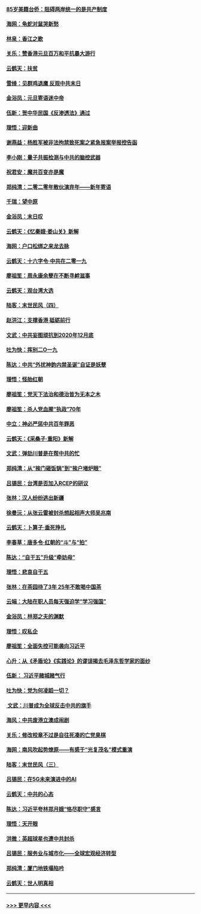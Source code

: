 #### [85岁美籍台侨：阻碍两岸统一的是共产制度](../pages/nsc993/n11765043.md?t=01032011) 
#### [海网：龟蛇对鼠哭新愁](../pages/nsc993/n11764895.md?t=01032011) 
#### [林泉：香江之歌](../pages/nsc993/n11764415.md?t=01032011) 
#### [关乐：赞香港元旦百万和平抗暴大游行](../pages/nsc993/n11764382.md?t=01032011) 
#### [云鹤天：扶贫](../pages/nsc993/n11764245.md?t=01032011) 
#### [雪绮：见群鸡退鹰  反观中共末日](../pages/nsc993/n11762112.md?t=01032011) 
#### [金浴凤：元旦寄语迷中帝](../pages/nsc993/n11761788.md?t=01032011) 
#### [伍新：贺中华民国《反渗透法》通过](../pages/nsc993/n11761994.md?t=01032011) 
#### [理悟：迎新曲](../pages/nsc993/n11761152.md?t=01032011) 
#### [谢燕益：杨胜军被非法拘禁致死案之紧急报案举报控告函](../pages/nsc993/n11756134.md?t=01032011) 
#### [李小刚：量子共振检测与中共的脑控武器](../pages/nsc993/n11754518.md?t=01032011) 
#### [祝君安：魔共百变亦是魔](../pages/nsc993/n11754469.md?t=01032011) 
#### [郑纯清：二零二零年散伙演弃年——新年寄语](../pages/nsc993/n11754195.md?t=01032011) 
#### [千瑞：望中原](../pages/nsc993/n11754159.md?t=01032011) 
#### [金浴凤：末日叹](../pages/nsc993/n11752359.md?t=01032011) 
#### [云鹤天：《忆秦娥‧娄山关》新解](../pages/nsc993/n11752348.md?t=01032011) 
#### [海网：户口松绑之来龙去脉](../pages/nsc993/n11752328.md?t=01032011) 
#### [云鹤天：十六字令‧中共在二零一九](../pages/nsc993/n11752305.md?t=01032011) 
#### [廖祖笙：周永康余孽在不断寻衅滋事](../pages/nsc993/n11751013.md?t=01032011) 
#### [云鹤天：观台湾大选](../pages/nsc993/n11751007.md?t=01032011) 
#### [陆客：末世民风（四）](../pages/nsc993/n11749203.md?t=01032011) 
#### [赵洪江：支撑香港 砥砺前行](../pages/nsc993/n11748482.md?t=01032011) 
#### [文武：中共妄图顽抗到2020年12月底](../pages/nsc993/n11748446.md?t=01032011) 
#### [吐为快：挥别二O一九](../pages/nsc993/n11748411.md?t=01032011) 
#### [陈达：中共“外扰神韵内禁圣诞”自证是妖孽](../pages/nsc993/n11748226.md?t=01032011) 
#### [理悟：怪胎红朝](../pages/nsc993/n11748206.md?t=01032011) 
#### [廖祖笙：党天下法治和德治皆为无本之木](../pages/nsc993/n11748135.md?t=01032011) 
#### [廖祖笙：杀人党血腥“执政”70年](../pages/nsc993/n11745144.md?t=01032011) 
#### [中立：神必严惩中共百年罪恶](../pages/nsc993/n11744970.md?t=01032011) 
#### [云鹤天：《采桑子‧重阳》新解](../pages/nsc993/n11744948.md?t=01032011) 
#### [文武：弹劾川普是在帮中共的忙](../pages/nsc993/n11744758.md?t=01032011) 
#### [郑纯清：从“挨门砸饭锅”到“挨户堵炉眼”](../pages/nsc993/n11744745.md?t=01032011) 
#### [吕锡民：台湾是否加入RCEP的研议](../pages/nsc993/n11744701.md?t=01032011) 
#### [张林：汉人纷纷逃出新疆](../pages/nsc993/n11743530.md?t=01032011) 
#### [徐曼沅：从张云雷被封杀想起相声大师吴兆南](../pages/nsc993/n11741816.md?t=01032011) 
#### [云鹤天：卜算子‧垂死挣扎](../pages/nsc993/n11739956.md?t=01032011) 
#### [李春草：唐多令‧红朝的“斗”与“拍”](../pages/nsc993/n11739830.md?t=01032011) 
#### [陈达：“自干五”升级“牵妨母”](../pages/nsc993/n11739724.md?t=01032011) 
#### [理悟：悲哀自干五](../pages/nsc993/n11739547.md?t=01032011) 
#### [张林：在茶园待了3年 25年不敢喝中国茶](../pages/nsc993/n11739240.md?t=01032011) 
#### [云端：大陆在职人员每天强迫学“学习强国”](../pages/nsc993/n11738735.md?t=01032011) 
#### [金浴凤：林郑之夫的渊默](../pages/nsc993/n11737735.md?t=01032011) 
#### [理悟：叹私企](../pages/nsc993/n11737715.md?t=01032011) 
#### [廖祖笙：全面失控可能袭向习近平](../pages/nsc993/n11737704.md?t=01032011) 
#### [心升：从《矛盾论》《实践论》的谬误揭去毛泽东哲学家的面纱](../pages/nsc993/n11736962.md?t=01032011) 
#### [伍新： 习近平赌城赌气行](../pages/nsc993/n11736929.md?t=01032011) 
#### [吐为快：党为何凌蹈一切？](../pages/nsc993/n11736915.md?t=01032011) 
#### [ 文武：川普成为全球反击中共的旗手](../pages/nsc993/n11736882.md?t=01032011) 
#### [海风：中共废港立澳成闹剧](../pages/nsc993/n11735857.md?t=01032011) 
#### [关乐：修改校章不过是自往死凑的亡党臭棋](../pages/nsc993/n11735097.md?t=01032011) 
#### [海网：南风吹起势燎原——有感于“光复茂名”模式重演](../pages/nsc993/n11732308.md?t=01032011) 
#### [陆客：末世民风（三）](../pages/nsc993/n11732211.md?t=01032011) 
#### [吕锡民：在5G未来演进中的AI](../pages/nsc993/n11730010.md?t=01032011) 
#### [云鹤天：中共的心态](../pages/nsc993/n11729906.md?t=01032011) 
#### [陈达：习近平夸林郑月娥“恪尽职守”感言](../pages/nsc993/n11729881.md?t=01032011) 
#### [理悟：天开眼](../pages/nsc993/n11729699.md?t=01032011) 
#### [洪微：英超球星也遭中共封杀](../pages/nsc993/n11727243.md?t=01032011) 
#### [吕锡民：服务业与城市化——全球宏观经济转型](../pages/nsc993/n11725845.md?t=01032011) 
#### [郑纯清：厦门地铁塌陷吟](../pages/nsc993/n11725813.md?t=01032011) 
#### [云鹤天：世人明真相](../pages/nsc993/n11725621.md?t=01032011) 

----
#### [ >>> 更早内容 <<< ](../indexes/nsc993-earlier.md)
